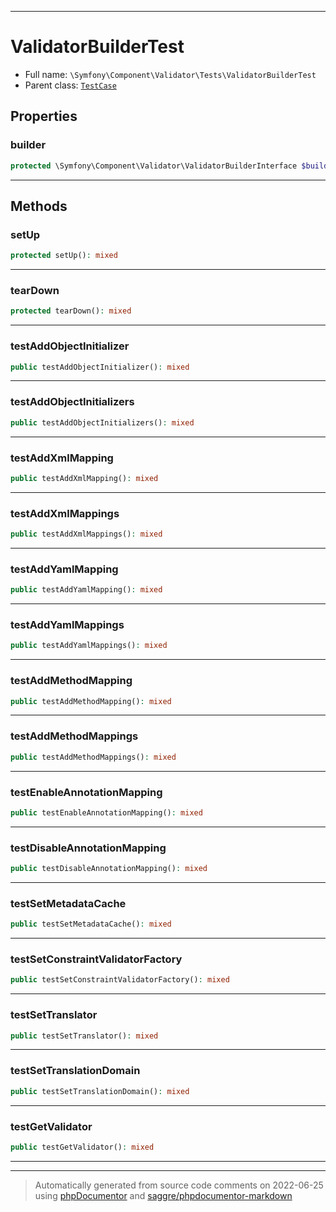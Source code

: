 ***

# ValidatorBuilderTest





* Full name: `\Symfony\Component\Validator\Tests\ValidatorBuilderTest`
* Parent class: [`TestCase`](../../../../PHPUnit/Framework/TestCase.md)



## Properties


### builder



```php
protected \Symfony\Component\Validator\ValidatorBuilderInterface $builder
```






***

## Methods


### setUp



```php
protected setUp(): mixed
```











***

### tearDown



```php
protected tearDown(): mixed
```











***

### testAddObjectInitializer



```php
public testAddObjectInitializer(): mixed
```











***

### testAddObjectInitializers



```php
public testAddObjectInitializers(): mixed
```











***

### testAddXmlMapping



```php
public testAddXmlMapping(): mixed
```











***

### testAddXmlMappings



```php
public testAddXmlMappings(): mixed
```











***

### testAddYamlMapping



```php
public testAddYamlMapping(): mixed
```











***

### testAddYamlMappings



```php
public testAddYamlMappings(): mixed
```











***

### testAddMethodMapping



```php
public testAddMethodMapping(): mixed
```











***

### testAddMethodMappings



```php
public testAddMethodMappings(): mixed
```











***

### testEnableAnnotationMapping



```php
public testEnableAnnotationMapping(): mixed
```











***

### testDisableAnnotationMapping



```php
public testDisableAnnotationMapping(): mixed
```











***

### testSetMetadataCache



```php
public testSetMetadataCache(): mixed
```











***

### testSetConstraintValidatorFactory



```php
public testSetConstraintValidatorFactory(): mixed
```











***

### testSetTranslator



```php
public testSetTranslator(): mixed
```











***

### testSetTranslationDomain



```php
public testSetTranslationDomain(): mixed
```











***

### testGetValidator



```php
public testGetValidator(): mixed
```











***


***
> Automatically generated from source code comments on 2022-06-25 using [phpDocumentor](http://www.phpdoc.org/) and [saggre/phpdocumentor-markdown](https://github.com/Saggre/phpDocumentor-markdown)
